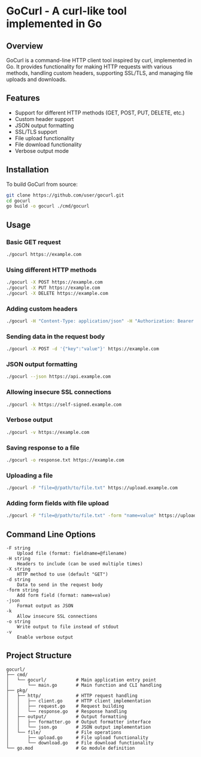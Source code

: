 # GoCurl - A curl-like tool implemented in Go

## Overview
GoCurl is a command-line HTTP client tool inspired by curl, implemented in Go. It provides functionality for making HTTP requests with various methods, handling custom headers, supporting SSL/TLS, and managing file uploads and downloads.

## Features
- Support for different HTTP methods (GET, POST, PUT, DELETE, etc.)
- Custom header support
- JSON output formatting
- SSL/TLS support
- File upload functionality
- File download functionality
- Verbose output mode

## Installation
To build GoCurl from source:

```bash
git clone https://github.com/user/gocurl.git
cd gocurl
go build -o gocurl ./cmd/gocurl
```

## Usage

### Basic GET request
```bash
./gocurl https://example.com
```

### Using different HTTP methods
```bash
./gocurl -X POST https://example.com
./gocurl -X PUT https://example.com
./gocurl -X DELETE https://example.com
```

### Adding custom headers
```bash
./gocurl -H "Content-Type: application/json" -H "Authorization: Bearer token" https://example.com
```

### Sending data in the request body
```bash
./gocurl -X POST -d '{"key":"value"}' https://example.com
```

### JSON output formatting
```bash
./gocurl --json https://api.example.com
```

### Allowing insecure SSL connections
```bash
./gocurl -k https://self-signed.example.com
```

### Verbose output
```bash
./gocurl -v https://example.com
```

### Saving response to a file
```bash
./gocurl -o response.txt https://example.com
```

### Uploading a file
```bash
./gocurl -F "file=@/path/to/file.txt" https://upload.example.com
```

### Adding form fields with file upload
```bash
./gocurl -F "file=@/path/to/file.txt" -form "name=value" https://upload.example.com
```

## Command Line Options
```
-F string
    Upload file (format: fieldname=@filename)
-H string
    Headers to include (can be used multiple times)
-X string
    HTTP method to use (default "GET")
-d string
    Data to send in the request body
-form string
    Add form field (format: name=value)
-json
    Format output as JSON
-k
    Allow insecure SSL connections
-o string
    Write output to file instead of stdout
-v
    Enable verbose output
```

## Project Structure
```
gocurl/
├── cmd/
│   └── gocurl/           # Main application entry point
│       └── main.go       # Main function and CLI handling
├── pkg/
│   ├── http/             # HTTP request handling
│   │   ├── client.go     # HTTP client implementation
│   │   ├── request.go    # Request building
│   │   └── response.go   # Response handling
│   ├── output/           # Output formatting
│   │   ├── formatter.go  # Output formatter interface
│   │   └── json.go       # JSON output implementation
│   └── file/             # File operations
│       ├── upload.go     # File upload functionality
│       └── download.go   # File download functionality
└── go.mod                # Go module definition
```
